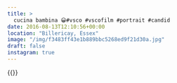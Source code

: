 ```yaml
---
title: >
  cucina bambina 😀#vsco #vscofilm #portrait #candid
date: 2016-08-13T12:10:56+00:00
location: "Billericay, Essex"
image: "/img/f3483ff43e1b889bbc5268ed9f21d30a.jpg"
draft: false
instagram: true
---
```


{{<photo src="/img/f3483ff43e1b889bbc5268ed9f21d30a.jpg">}}

